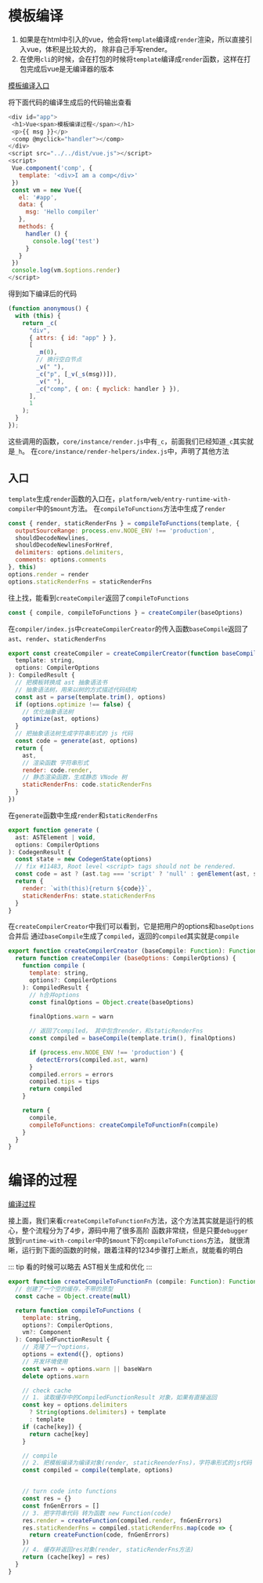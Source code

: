 # 模板编译

1. 如果是在html中引入的vue，他会将`template`编译成`render`渲染，所以直接引入vue，体积是比较大的，
除非自己手写render。
2. 在使用`cli`的时候，会在打包的时候将`template`编译成`render`函数，这样在打包完成后vue是无编译器的版本

[模板编译入口](https://e0v6qvjc33.feishu.cn/mindnotes/bmncnl9su1yZ25XNDh6141rFNhf)

将下面代码的编译生成后的代码输出查看

```js
<div id="app">
 <h1>Vue<span>模板编译过程</span></h1>
 <p>{{ msg }}</p>
 <comp @myclick="handler"></comp>
</div>
<script src="../../dist/vue.js"></script>
<script>
 Vue.component('comp', {
   template: '<div>I am a comp</div>'
 })
 const vm = new Vue({
   el: '#app',
   data: {
     msg: 'Hello compiler'
   },
   methods: {
     handler () {
       console.log('test')
     }
   }
 })
 console.log(vm.$options.render)
</script>
```
得到如下编译后的代码

```js
(function anonymous() {
  with (this) {
    return _c(
      "div",
      { attrs: { id: "app" } },
      [
        _m(0),
        // 换行空白节点
        _v(" "),
        _c("p", [_v(_s(msg))]),
        _v(" "),
        _c("comp", { on: { myclick: handler } }),
      ],
      1
    );
  }
});
```
这些调用的函数，`core/instance/render.js`中有`_c`，前面我们已经知道`_c`其实就是`_h`。
在`core/instance/render-helpers/index.js`中，声明了其他方法

## 入口

`template`生成`render`函数的入口在，`platform/web/entry-runtime-with-compiler`中的`$mount`方法。
在`compileToFunctions`方法中生成了`render`

```js
const { render, staticRenderFns } = compileToFunctions(template, {
  outputSourceRange: process.env.NODE_ENV !== 'production',
  shouldDecodeNewlines,
  shouldDecodeNewlinesForHref,
  delimiters: options.delimiters,
  comments: options.comments
}, this)
options.render = render
options.staticRenderFns = staticRenderFns
```
往上找，能看到`createCompiler`返回了`compileToFunctions`
```js
const { compile, compileToFunctions } = createCompiler(baseOptions)
```
在`compiler/index.js`中`createCompilerCreator`的传入函数`baseCompile`返回了`ast`、`render`、`staticRenderFns`

```js
export const createCompiler = createCompilerCreator(function baseCompile (
  template: string,
  options: CompilerOptions
): CompiledResult {
  // 把模板转换成 ast 抽象语法书
  // 抽象语法树，用来以树的方式描述代码结构
  const ast = parse(template.trim(), options)
  if (options.optimize !== false) {
    // 优化抽象语法树
    optimize(ast, options)
  }
  // 把抽象语法树生成字符串形式的 js 代码
  const code = generate(ast, options)
  return {
    ast,
    // 渲染函数 字符串形式
    render: code.render,
    // 静态渲染函数，生成静态 VNode 树
    staticRenderFns: code.staticRenderFns
  }
})
```
在`generate`函数中生成`render`和`staticRenderFns`

```js
export function generate (
  ast: ASTElement | void,
  options: CompilerOptions
): CodegenResult {
  const state = new CodegenState(options)
  // fix #11483, Root level <script> tags should not be rendered.
  const code = ast ? (ast.tag === 'script' ? 'null' : genElement(ast, state)) : '_c("div")'
  return {
    render: `with(this){return ${code}}`,
    staticRenderFns: state.staticRenderFns
  }
}
```

在`createCompilerCreator`中我们可以看到，它是把用户的options和`baseOptions`合并后
通过`baseCompile`生成了`compiled`，返回的`compiled`其实就是`compile`

```js {13}
export function createCompilerCreator (baseCompile: Function): Function {
  return function createCompiler (baseOptions: CompilerOptions) {
    function compile (
      template: string,
      options?: CompilerOptions
    ): CompiledResult {
      // h合并options
      const finalOptions = Object.create(baseOptions)
   
      finalOptions.warn = warn

      // 返回了compiled， 其中包含render，和staticRenderFns
      const compiled = baseCompile(template.trim(), finalOptions)

      if (process.env.NODE_ENV !== 'production') {
        detectErrors(compiled.ast, warn)
      }
      compiled.errors = errors
      compiled.tips = tips
      return compiled
    }

    return {
      compile,
      compileToFunctions: createCompileToFunctionFn(compile)
    }
  }
}
```

# 编译的过程


[编译过程](https://e0v6qvjc33.feishu.cn/mindnotes/bmncnAjzH9yV41VtMcwuEwOVb6b)

接上面，我们来看`createCompileToFunctionFn`方法，这个方法其实就是运行的核心，整个流程分为了4步，源码中用了很多高阶
函数非常绕，但是只要`debugger`放到`runtime-with-compiler`中的`$mount`下的`compileToFunctions`方法，
就很清晰，运行到下面的函数的时候，跟着注释的1234步骤打上断点，就能看的明白


::: tip
看的时候可以略去 AST相关生成和优化
:::

```js
export function createCompileToFunctionFn (compile: Function): Function {
  // 创建了一个空的缓存，不带的原型
  const cache = Object.create(null)

  return function compileToFunctions (
    template: string,
    options?: CompilerOptions,
    vm?: Component
  ): CompiledFunctionResult {
    // 克隆了一个options，
    options = extend({}, options)
    // 开发环境使用
    const warn = options.warn || baseWarn
    delete options.warn

    // check cache
    // 1. 读取缓存中的CompiledFunctionResult 对象，如果有直接返回
    const key = options.delimiters
      ? String(options.delimiters) + template
      : template
    if (cache[key]) {
      return cache[key]
    }

    // compile
    // 2. 把模板编译为编译对象(render, staticReenderFns)，字符串形式的js代码
    const compiled = compile(template, options)


    // turn code into functions
    const res = {}
    const fnGenErrors = []
    // 3. 把字符串代码 转为函数 new Function(code)
    res.render = createFunction(compiled.render, fnGenErrors)
    res.staticRenderFns = compiled.staticRenderFns.map(code => {
      return createFunction(code, fnGenErrors)
    })
    // 4. 缓存并返回res对象(render, staticRenderFns方法)
    return (cache[key] = res)
  }
}
```